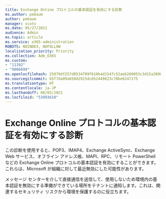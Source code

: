 ```yaml
---
title: Exchange Online プロトコルの基本認証を有効にする診断
ms.author: pebaum
author: pebaum
manager: scotv
ms.date: 05/27/2021
audience: Admin
ms.topic: article
ms.service: o365-administration
ROBOTS: NOINDEX, NOFOLLOW
localization_priority: Priority
ms.collection: Adm_O365
ms.custom:
- "11392"
- "9006699"
ms.openlocfilehash: 25979df257d0534709f610b4d1547c52aeb269053c3d15a38969f15223b59e04
ms.sourcegitcommit: b5f7da89a650d2915dc652449623c78be6247175
ms.translationtype: HT
ms.contentlocale: ja-JP
ms.lasthandoff: 08/05/2021
ms.locfileid: "53993610"
---
```

# <a name="diagnostic-to-enable-basic-authentication-for-exchange-online-protocols"></a>Exchange Online プロトコルの基本認証を有効にする診断

この診断を使用すると、POP3、IMAP4、Exchange ActiveSync、Exchange Web サービス、オフライン アドレス帳、MAPI、RPC、リモート PowerShell などの Exchange Online プロトコルの基本認証を有効にすることができます。これらは、Microsoft が組織に対して最近無効にした可能性があります。 

メッセージ センターを介して直接通信を送信して、使用しないため環境内の基本認証を無効にする準備ができている場所をテナントに通知します。これは、関連するセキュリティ リスクから環境を保護するのに役立ちます。